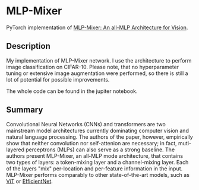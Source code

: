 # MLP-Mixer

PyTorch implementation of [MLP-Mixer: An all-MLP Architecture for Vision](https://arxiv.org/abs/2105.01601).

## Description

My implementation of MLP-Mixer network. I use the architecture to perform image classification on CIFAR-10. Please note,
that no hyperparameter tuning or extensive image augmentation were performed, so there is still a lot of potential for
possible improvements. 

The whole code can be found in the jupiter notebook.

## Summary

Convolutional Neural Networks (CNNs) and transformers are two mainstream model architectures currently dominating computer vision and natural language processing. The authors of the paper, however, empirically show that neither convolution nor self-attenion are necessary; in fact, muti-layered perceptrons (MLPs) can also serve as a strong baseline. The authors present MLP-Mixer, an all-MLP mode architecture, that contains two types of layers: a token-mixing layer and a channel-mixing layer. Each of the layers "mix" per-location and per-feature information in the input. MLP-Mixer performs comparably to other state-of-the-art models, such as [ViT](https://arxiv.org/abs/2010.11929) or [EfficientNet](https://arxiv.org/abs/1905.11946).
